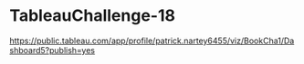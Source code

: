 # TableauChallenge-18
https://public.tableau.com/app/profile/patrick.nartey6455/viz/BookCha1/Dashboard5?publish=yes
